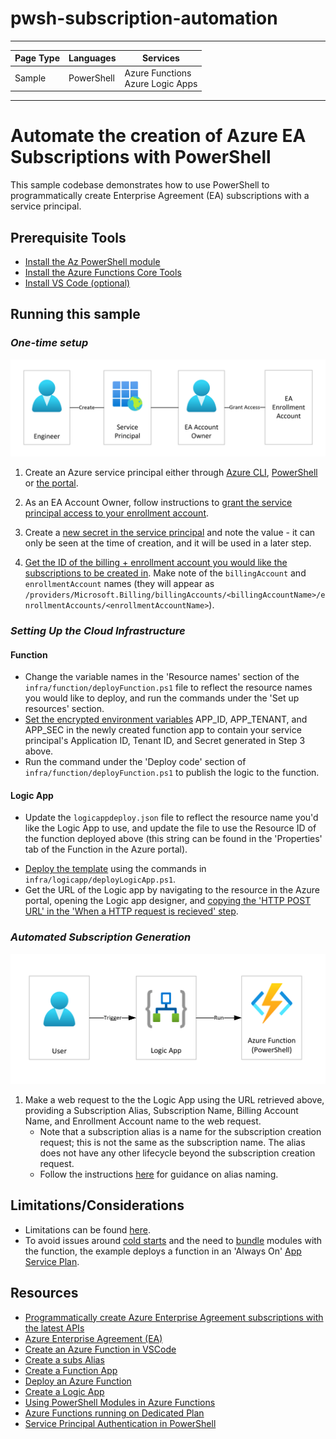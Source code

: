 # pwsh-subscription-automation


---

| Page Type | Languages     | Services |
|-----------|-----------|------------|
| Sample    | PowerShell    | Azure Functions <br> Azure Logic Apps |

---

# Automate the creation of Azure EA Subscriptions with PowerShell

This sample codebase demonstrates how to use PowerShell to programmatically create Enterprise Agreement (EA) subscriptions with a service principal.

## Prerequisite Tools
- [Install the Az PowerShell module](https://docs.microsoft.com/en-us/powershell/azure/install-az-ps?view=azps-8.3.0)
- [Install the Azure Functions Core Tools](https://docs.microsoft.com/en-us/azure/azure-functions/functions-run-local?tabs=v4%2Cwindows%2Ccsharp%2Cportal%2Cbash)
- [Install VS Code (optional)](https://code.visualstudio.com/Download)

## Running this sample

### _*One-time setup*_
![Setup](/docs/images/onetimesetup.png)

1. Create an Azure service principal either through
    [Azure CLI](https://docs.microsoft.com/cli/azure/create-an-azure-service-principal-azure-cli?toc=%2fazure%2fazure-resource-manager%2ftoc.json),
    [PowerShell](https://docs.microsoft.com/azure/azure-resource-manager/resource-group-authenticate-service-principal/)
    or [the portal](https://docs.microsoft.com/azure/azure-resource-manager/resource-group-create-service-principal-portal/).

2. As an EA Account Owner, follow instructions to [grant the service principal access to your enrollment account](https://docs.microsoft.com/en-us/azure/cost-management-billing/manage/assign-roles-azure-service-principals).

3. Create a [new secret in the service principal](https://learn.microsoft.com/en-us/azure/active-directory/develop/howto-create-service-principal-portal#option-2-create-a-new-application-secret) and note the value - it can only be seen at the time of creation, and it will be used in a later step.

4. [Get the ID of the billing + enrollment account you would like the subscriptions to be created in](https://docs.microsoft.com/en-us/azure/cost-management-billing/manage/programmatically-create-subscription-enterprise-agreement?tabs=rest#find-accounts-you-have-access-to). Make note of the ```billingAccount``` and ```enrollmentAccount``` names (they will appear as ```/providers/Microsoft.Billing/billingAccounts/<billingAccountName>/enrollmentAccounts/<enrollmentAccountName>```).

### _*Setting Up the Cloud Infrastructure*_
#### Function
- Change the variable names in the 'Resource names' section of the ```infra/function/deployFunction.ps1``` file to reflect the resource names you would like to deploy, and run the commands under the 'Set up resources' section.
- [Set the encrypted environment variables](https://learn.microsoft.com/en-us/azure/app-service/configure-common?tabs=portal#configure-app-settings) APP_ID, APP_TENANT, and APP_SEC in the newly created function app to contain your service principal's Application ID, Tenant ID, and Secret generated in Step 3 above.
- Run the command under the 'Deploy code' section of ```infra/function/deployFunction.ps1``` to publish the logic to the function.

#### Logic App
- Update the ```logicappdeploy.json``` file to reflect the resource name you'd like the Logic App to use, and update the file to use the Resource ID of the function deployed above (this string can be found in the 'Properties' tab of the Function in the Azure portal).
<!-- - Deploy the Logic App workflow following [these documented deployment steps](https://learn.microsoft.com/en-us/azure/logic-apps/create-single-tenant-workflows-visual-studio-code#deploy-to-azure). -->
- [Deploy the template](https://learn.microsoft.com/en-us/azure/azure-resource-manager/templates/quickstart-create-templates-use-visual-studio-code?tabs=PowerShell#deploy-the-template) using the commands in ```infra/logicapp/deployLogicApp.ps1```.
- Get the URL of the Logic app by navigating to the resource in the Azure portal, opening the Logic app designer, and [copying the 'HTTP POST URL' in the 'When a HTTP request is recieved' step](https://learn.microsoft.com/en-us/azure/logic-apps/logic-apps-http-endpoint#create-a-callable-endpoint).

### _*Automated Subscription Generation*_

![Automation](/docs/images/automation.png)
1. Make a web request to the the Logic App using the URL retrieved above, providing a Subscription Alias, Subscription Name, Billing Account Name, and Enrollment Account name to the web request.
    - Note that a subscription alias is a name for the subscription creation request; this is not the same as the subscription name. The alias does not have any other lifecycle beyond the subscription creation request.
    - Follow the instructions [here](https://docs.microsoft.com/en-us/azure/cost-management-billing/manage/programmatically-create-subscription-enterprise-agreement?tabs=azure-powershell#create-subscriptions-under-a-specific-enrollment-account) for guidance on alias naming.  

## Limitations/Considerations
* Limitations can be found [here](https://learn.microsoft.com/en-us/azure/cost-management-billing/manage/programmatically-create-subscription-enterprise-agreement?tabs=rest#limitations-of-azure-enterprise-subscription-creation-api).
* To avoid issues around [cold starts](https://learn.microsoft.com/en-us/azure/azure-functions/functions-reference-powershell?tabs=portal#cold-start) and the need to [bundle](https://learn.microsoft.com/en-us/azure/azure-functions/functions-reference-powershell?tabs=portal#bundle-modules-instead-of-using-install-module) modules with the function, the example deploys a function in an 'Always On' [App Service Plan](https://learn.microsoft.com/en-us/powershell/module/az.functions/new-azfunctionapp?view=azps-8.3.0#example-2-create-a-powershell-function-app-which-will-be-hosted-in-a-service-plan).

## Resources
* [Programmatically create Azure Enterprise Agreement subscriptions with the latest APIs](https://docs.microsoft.com/en-us/azure/cost-management-billing/manage/programmatically-create-subscription-enterprise-agreement?tabs=azure-cli)
* [Azure Enterprise Agreement (EA)](https://azure.microsoft.com/pricing/enterprise-agreement/)
* [Create an Azure Function in VSCode](https://docs.microsoft.com/en-us/azure/azure-functions/create-first-function-vs-code-csharp?tabs=in-process)
* [Create a subs Alias](https://learn.microsoft.com/en-us/rest/api/subscription/2020-09-01/alias/create?tabs=HTTP)
* [Create a Function App](https://learn.microsoft.com/en-us/azure/azure-functions/create-first-function-cli-powershell?tabs=azure-cli%2Cbrowser#create-supporting-azure-resources-for-your-function)
* [Deploy an Azure Function](https://learn.microsoft.com/en-us/azure/azure-functions/deployment-zip-push)
* [Create a Logic App](https://learn.microsoft.com/en-us/azure/logic-apps/quickstart-logic-apps-azure-powershell#update-logic-apps-from-powershell)
* [Using PowerShell Modules in Azure Functions](https://devblogs.microsoft.com/powershell/using-powershell-modules-in-azure-functions/)
* [Azure Functions running on Dedicated Plan](https://learn.microsoft.com/en-us/azure/azure-functions/dedicated-plan#always-on)
* [Service Principal Authentication in PowerShell](https://learn.microsoft.com/en-us/azure/developer/java/sdk/identity-service-principal-auth)